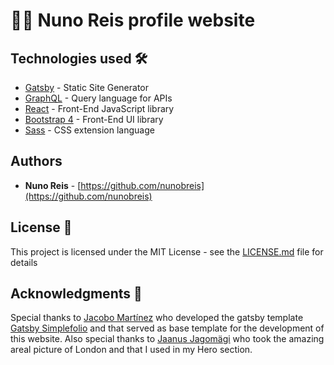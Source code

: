 # 👨‍💻 Nuno Reis profile website

## Technologies used 🛠️

- [Gatsby](https://www.gatsbyjs.org/) - Static Site Generator
- [GraphQL](https://graphql.org/) - Query language for APIs
- [React](https://es.reactjs.org/) - Front-End JavaScript library
- [Bootstrap 4](https://getbootstrap.com/docs/4.3/getting-started/introduction/) - Front-End UI library
- [Sass](https://sass-lang.com/documentation) - CSS extension language

## Authors

- **Nuno Reis** - [https://github.com/nunobreis](https://github.com/nunobreis)

## License 📄

This project is licensed under the MIT License - see the [LICENSE.md](LICENSE.md) file for details

## Acknowledgments 🎁

Special thanks to [Jacobo Martínez](https://github.com/cobidev) who developed the gatsby template [Gatsby Simplefolio](https://github.com/cobidev/gatsby-simplefolio) and that served as base template for the development of this website. Also special thanks to [Jaanus Jagomägi](https://unsplash.com/@jaanus) who took the amazing areal picture of London and that I used in my Hero section.
